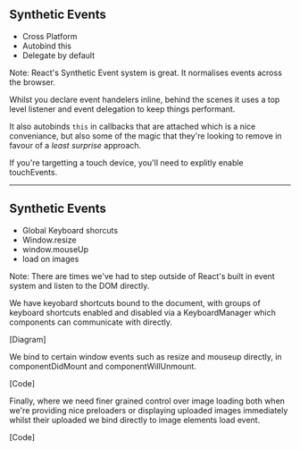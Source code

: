 ## Synthetic Events
- Cross Platform<!-- .element: class="fragment" -->
- Autobind this<!-- .element: class="fragment" -->
- Delegate by default<!-- .element: class="fragment" -->

Note:
React's Synthetic Event system is great. It normalises events across the browser.

Whilst you declare event handelers inline, behind the scenes it uses a top level listener and event delegation to keep things performant.

It also autobinds `this` in callbacks that are attached which is a nice conveniance, but also some of the magic that they're looking to remove in favour of a _least surprise_ approach.

If you're targetting a touch device, you'll need to explitly enable touchEvents.


---

## Synthetic Events
- Global Keyboard shorcuts
- Window.resize<!-- .element: class="fragment" -->
- window.mouseUp<!-- .element: class="fragment" -->
- load on images<!-- .element: class="fragment" -->

Note:
There are times we've had to step outside of React's built in event system and listen to the DOM directly.

We have keyobard shortcuts bound to the document, with groups of keyboard shortcuts enabled and disabled via a KeyboardManager which components can communicate with directly.

[Diagram]

We bind to certain window events such as resize and mouseup directly, in componentDidMount and componentWillUnmount.

[Code]

Finally, where we need finer grained control over image loading both when we're providing nice preloaders or displaying uploaded images immediately whilst their uploaded we bind directly to image elements load event.

[Code]


